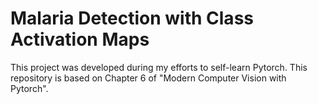 # Malaria Detection with Class Activation Maps
This project was developed during my efforts to self-learn Pytorch. This repository is based on Chapter 6 of "Modern Computer Vision with Pytorch".
